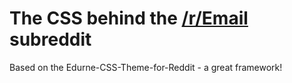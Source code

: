 The CSS behind the [/r/Email](http://www.reddit.com/r/email/) subreddit
===========================


Based on the Edurne-CSS-Theme-for-Reddit - a great framework!